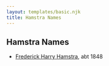 ```yaml
---
layout: templates/basic.njk
title: Hamstra Names
---
```

## Hamstra Names
- [Frederick Harry Hamstra](/people/1/12551600), abt 1848